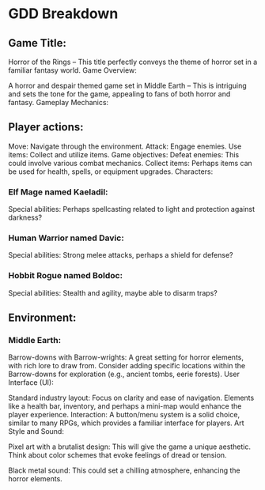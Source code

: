 # GDD Breakdown

## Game Title:

Horror of the Rings – This title perfectly conveys the theme of horror set in a familiar fantasy world.
Game Overview:

A horror and despair themed game set in Middle Earth – This is intriguing and sets the tone for the game, appealing to fans of both horror and fantasy.
Gameplay Mechanics:

## Player actions:

Move: Navigate through the environment.
Attack: Engage enemies.
Use items: Collect and utilize items.
Game objectives:
Defeat enemies: This could involve various combat mechanics.
Collect items: Perhaps items can be used for health, spells, or equipment upgrades.
Characters:

### Elf Mage named Kaeladil:

Special abilities: Perhaps spellcasting related to light and protection against darkness?

### Human Warrior named Davic:

Special abilities: Strong melee attacks, perhaps a shield for defense?

### Hobbit Rogue named Boldoc:

Special abilities: Stealth and agility, maybe able to disarm traps?

## Environment:

### Middle Earth:

Barrow-downs with Barrow-wrights: A great setting for horror elements, with rich lore to draw from. Consider adding specific locations within the Barrow-downs for exploration (e.g., ancient tombs, eerie forests).
User Interface (UI):

Standard industry layout: Focus on clarity and ease of navigation. Elements like a health bar, inventory, and perhaps a mini-map would enhance the player experience.
Interaction: A button/menu system is a solid choice, similar to many RPGs, which provides a familiar interface for players.
Art Style and Sound:

Pixel art with a brutalist design: This will give the game a unique aesthetic. Think about color schemes that evoke feelings of dread or tension.

Black metal sound: This could set a chilling atmosphere, enhancing the horror elements.
